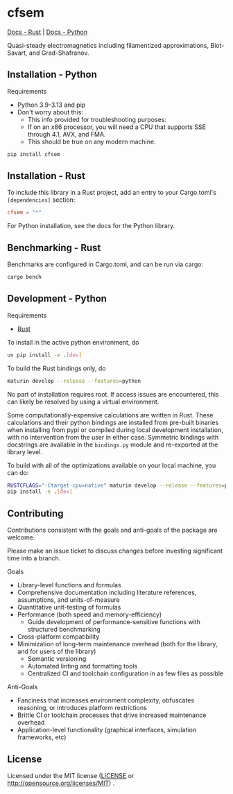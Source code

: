 # cfsem

[Docs - Rust](https://docs.rs/cfsem) | [Docs - Python](https://cfsem-py.readthedocs.io/)

Quasi-steady electromagnetics including filamentized approximations, Biot-Savart, and Grad-Shafranov.

## Installation - Python

Requirements

* Python 3.9-3.13 and pip
* Don't worry about this:
  * This info provided for troubleshooting purposes:
  * If on an x86 processor, you will need a CPU that supports SSE through 4.1, AVX, and FMA.
  * This should be true on any modern machine.

```bash
pip install cfsem
```

## Installation - Rust

To include this library in a Rust project, add an entry to your Cargo.toml's `[dependencies]` section:

```toml
cfsem = "*"
```

For Python installation, see the docs for the Python library.

## Benchmarking - Rust

Benchmarks are configured in Cargo.toml, and can be run via cargo:

```bash
cargo bench
```

## Development - Python

Requirements

* [Rust](https://www.rust-lang.org/tools/install)

To install in the active python environment, do

```bash
uv pip install -e .[dev]
```

To build the Rust bindings only, do

```bash
maturin develop --release --features=python
```

No part of installation requires root. If access issues are encountered, this can likely be resolved by using a virtual environment.

Some computationally-expensive calculations are written in Rust. These calculations and their python bindings are installed from pre-built binaries when installing from pypi or compiled during local development installation, with no intervention from the user in either case. Symmetric bindings with docstrings are available in the `bindings.py` module and re-exported at the library level.

To build with all of the optimizations available on your local machine, you can do:

```bash
RUSTCFLAGS="-Ctarget-cpu=native" maturin develop --release --features=python
pip install -e .[dev]
```

## Contributing

Contributions consistent with the goals and anti-goals of the package are welcome.

Please make an issue ticket to discuss changes before investing significant time into a branch.

Goals

* Library-level functions and formulas
* Comprehensive documentation including literature references, assumptions, and units-of-measure
* Quantitative unit-testing of formulas
* Performance (both speed and memory-efficiency)
  * Guide development of performance-sensitive functions with structured benchmarking
* Cross-platform compatibility
* Minimization of long-term maintenance overhead (both for the library, and for users of the library)
  * Semantic versioning
  * Automated linting and formatting tools
  * Centralized CI and toolchain configuration in as few files as possible

Anti-Goals

* Fanciness that increases environment complexity, obfuscates reasoning, or introduces platform restrictions
* Brittle CI or toolchain processes that drive increased maintenance overhead
* Application-level functionality (graphical interfaces, simulation frameworks, etc)

## License

Licensed under the MIT license ([LICENSE](LICENSE) or http://opensource.org/licenses/MIT) .
